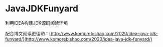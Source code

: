 # JavaJDKFunyard

利用IDEA构建JDK源码阅读环境

配合博文阅读更佳哟：[http://www.komorebishao.com/2020/idea-java-jdk-funyard/](http://www.komorebishao.com/2020/idea-java-jdk-funyard/)